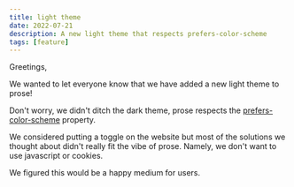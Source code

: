 ```yaml
---
title: light theme
date: 2022-07-21
description: A new light theme that respects prefers-color-scheme
tags: [feature]
---
```


Greetings,

We wanted to let everyone know that we have added a new light theme to prose!

Don't worry, we didn't ditch the dark theme, prose respects the
[prefers-color-scheme](https://developer.mozilla.org/en-US/docs/Web/CSS/@media/prefers-color-scheme)
property.

We considered putting a toggle on the website but most of the solutions we
thought about didn't really fit the vibe of prose. Namely, we don't want to use
javascript or cookies.

We figured this would be a happy medium for users.
